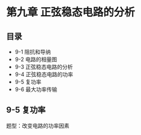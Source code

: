 # 第九章 正弦稳态电路的分析

## 目录

- 9-1 阻抗和导纳
- 9-2 电路的相量图
- 9-3 正弦稳态电路的分析
- 9-4 正弦稳态电路的功率
- 9-5 复功率
- 9-6 最大功率传输

## 9-5 复功率

题型：改变电路的功率因素
